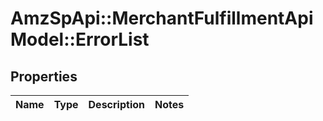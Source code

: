 # AmzSpApi::MerchantFulfillmentApiModel::ErrorList

## Properties
Name | Type | Description | Notes
------------ | ------------- | ------------- | -------------

